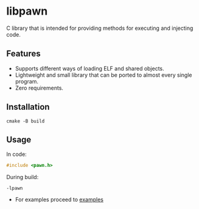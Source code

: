 # libpawn

C library that is intended for providing methods for executing and injecting code.

## Features

* Supports different ways of loading ELF and shared objects.
* Lightweight and small library that can be ported to almost every single program.
* Zero requirements.

## Installation

```shell
cmake -B build
```

## Usage

In code:

```c
#include <pawn.h>
```

During build:

```
-lpawn
```

* For examples proceed to [examples](https://github.com/EntySec/libpawn/tree/main/examples)
